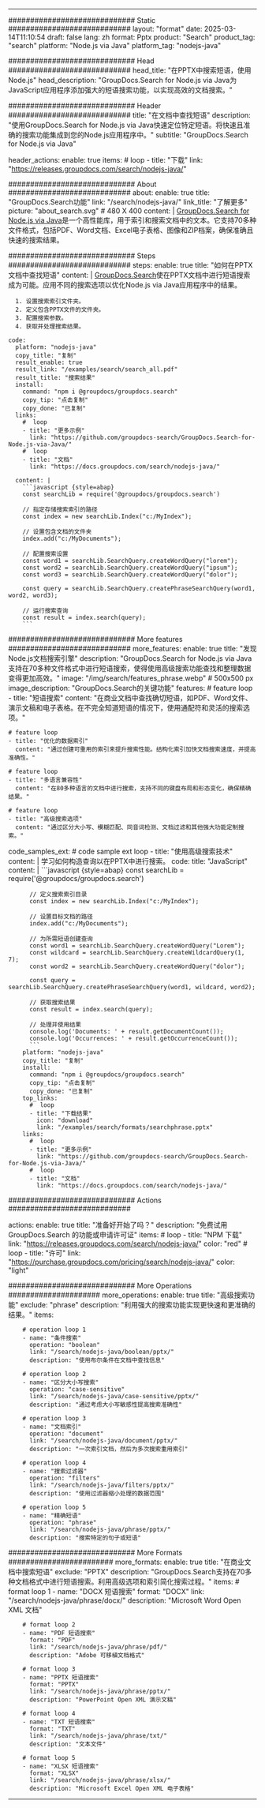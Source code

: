 
---
############################# Static ############################
layout: "format"
date:  2025-03-14T11:10:54
draft: false
lang: zh
format: Pptx
product: "Search"
product_tag: "search"
platform: "Node.js via Java"
platform_tag: "nodejs-java"

############################# Head ############################
head_title: "在PPTX中搜索短语，使用Node.js"
head_description: "GroupDocs.Search for Node.js via Java为JavaScript应用程序添加强大的短语搜索功能，以实现高效的文档搜索。"

############################# Header ############################
title: "在文档中查找短语" 
description: "使用GroupDocs.Search for Node.js via Java快速定位特定短语。将快速且准确的搜索功能集成到您的Node.js应用程序中。"
subtitle: "GroupDocs.Search for Node.js via Java" 

header_actions:
  enable: true
  items:
    #  loop
    - title: "下载"
      link: "https://releases.groupdocs.com/search/nodejs-java/"
      
############################# About ############################
about:
    enable: true
    title: "GroupDocs.Search功能"
    link: "/search/nodejs-java/"
    link_title: "了解更多"
    picture: "about_search.svg" # 480 X 400
    content: |
       [GroupDocs.Search for Node.js via Java](/search/nodejs-java/)是一个高性能库，用于索引和搜索文档中的文本。它支持70多种文件格式，包括PDF、Word文档、Excel电子表格、图像和ZIP档案，确保准确且快速的搜索结果。

############################# Steps ############################
steps:
    enable: true
    title: "如何在PPTX文档中查找短语"
    content: |
      [GroupDocs.Search](/search/nodejs-java/)使在PPTX文档中进行短语搜索成为可能。应用不同的搜索选项以优化Node.js via Java应用程序中的结果。
      
      1. 设置搜索索引文件夹。
      2. 定义包含PPTX文件的文件夹。
      3. 配置搜索参数。
      4. 获取并处理搜索结果。
   
    code:
      platform: "nodejs-java"
      copy_title: "复制"
      result_enable: true
      result_link: "/examples/search/search_all.pdf"
      result_title: "搜索结果"
      install:
        command: "npm i @groupdocs/groupdocs.search"
        copy_tip: "点击复制"
        copy_done: "已复制"
      links:
        #  loop
        - title: "更多示例"
          link: "https://github.com/groupdocs-search/GroupDocs.Search-for-Node.js-via-Java/"
        #  loop
        - title: "文档"
          link: "https://docs.groupdocs.com/search/nodejs-java/"
          
      content: |
        ```javascript {style=abap}
        const searchLib = require('@groupdocs/groupdocs.search')

        // 指定存储搜索索引的路径
        const index = new searchLib.Index("c:/MyIndex");

        // 设置包含文档的文件夹
        index.add("c:/MyDocuments");

        // 配置搜索设置
        const word1 = searchLib.SearchQuery.createWordQuery("lorem");
        const word2 = searchLib.SearchQuery.createWordQuery("ipsum");
        const word3 = searchLib.SearchQuery.createWordQuery("dolor");

        const query = searchLib.SearchQuery.createPhraseSearchQuery(word1, word2, word3);

        // 运行搜索查询
        const result = index.search(query);
        ```            

############################# More features ############################
more_features:
  enable: true
  title: "发现Node.js文档搜索引擎"
  description: "GroupDocs.Search for Node.js via Java支持在70多种文件格式中进行短语搜索，使得使用高级搜索功能查找和整理数据变得更加高效。"
  image: "/img/search/features_phrase.webp" # 500x500 px
  image_description: "GroupDocs.Search的关键功能"
  features:
    # feature loop
    - title: "短语搜索"
      content: "在商业文档中查找确切短语，如PDF、Word文件、演示文稿和电子表格。在不完全知道短语的情况下，使用通配符和灵活的搜索选项。"

    # feature loop
    - title: "优化的数据索引"
      content: "通过创建可重用的索引来提升搜索性能。结构化索引加快文档搜索速度，并提高准确性。"

    # feature loop
    - title: "多语言兼容性"
      content: "在80多种语言的文档中进行搜索，支持不同的键盘布局和形态变化，确保精确结果。"

    # feature loop
    - title: "高级搜索选项"
      content: "通过区分大小写、模糊匹配、同音词检测、文档过滤和其他强大功能定制搜索。"
      
  code_samples_ext:
    # code sample ext loop
    - title: "使用高级搜索技术"
      content: |
        学习如何构造查询以在PPTX中进行搜索。
      code:
        title: "JavaScript"
        content: |
          ```javascript {style=abap}
          const searchLib = require('@groupdocs/groupdocs.search')
          
          // 定义搜索索引目录
          const index = new searchLib.Index("c:/MyIndex");
              
          // 设置目标文档的路径
          index.add("c:/MyDocuments");

          // 为所需短语创建查询
          const word1 = searchLib.SearchQuery.createWordQuery("Lorem");
          const wildcard = searchLib.SearchQuery.createWildcardQuery(1, 7);
          const word2 = searchLib.SearchQuery.createWordQuery("dolor");

          const query = searchLib.SearchQuery.createPhraseSearchQuery(word1, wildcard, word2);

          // 获取搜索结果
          const result = index.search(query);
          
          // 处理并使用结果
          console.log('Documents: ' + result.getDocumentCount());
          console.log('Occurrences: ' + result.getOccurrenceCount());
          ```
        platform: "nodejs-java"
        copy_title: "复制"
        install:
          command: "npm i @groupdocs/groupdocs.search"
          copy_tip: "点击复制"
          copy_done: "已复制"
        top_links:
          #  loop
          - title: "下载结果"
            icon: "download"
            link: "/examples/search/formats/searchphrase.pptx"
        links:
          #  loop
          - title: "更多示例"
            link: "https://github.com/groupdocs-search/GroupDocs.Search-for-Node.js-via-Java/"
          #  loop
          - title: "文档"
            link: "https://docs.groupdocs.com/search/nodejs-java/"
            

            


############################# Actions ############################

actions:
  enable: true
  title: "准备好开始了吗？"
  description: "免费试用 GroupDocs.Search 的功能或申请许可证"
  items:
    #  loop
    - title: "NPM 下载"
      link: "https://releases.groupdocs.com/search/nodejs-java/"
      color: "red"
        #  loop
    - title: "许可"
      link: "https://purchase.groupdocs.com/pricing/search/nodejs-java/"
      color: "light"


############################# More Operations #####################
more_operations:
    enable: true
    title: "高级搜索功能"
    exclude: "phrase"
    description: "利用强大的搜索功能实现更快速和更准确的结果。"
    items: 
          
        # operation loop 1
        - name: "条件搜索"
          operation: "boolean"
          link: "/search/nodejs-java/boolean/pptx/"
          description: "使用布尔条件在文档中查找信息"

        # operation loop 2
        - name: "区分大小写搜索"
          operation: "case-sensitive"
          link: "/search/nodejs-java/case-sensitive/pptx/"
          description: "通过考虑大小写敏感性提高搜索准确性"

        # operation loop 3
        - name: "文档索引"
          operation: "document"
          link: "/search/nodejs-java/document/pptx/"
          description: "一次索引文档，然后为多次搜索重用索引"

        # operation loop 4
        - name: "搜索过滤器"
          operation: "filters"
          link: "/search/nodejs-java/filters/pptx/"
          description: "使用过滤器缩小处理的数据范围"

        # operation loop 5
        - name: "精确短语"
          operation: "phrase"
          link: "/search/nodejs-java/phrase/pptx/"
          description: "搜索特定的句子或短语"
          
        
          
############################# More Formats ########################
more_formats:
    enable: true
    title: "在商业文档中搜索短语"
    exclude: "PPTX"
    description: "GroupDocs.Search支持在70多种文档格式中进行短语搜索。利用高级选项和索引简化搜索过程。"
    items: 
        # format loop 1
        - name: "DOCX 短语搜索"
          format: "DOCX"
          link: "/search/nodejs-java/phrase/docx/"
          description: "Microsoft Word Open XML 文档"
          
        # format loop 2
        - name: "PDF 短语搜索"
          format: "PDF"
          link: "/search/nodejs-java/phrase/pdf/"
          description: "Adobe 可移植文档格式"
          
        # format loop 3
        - name: "PPTX 短语搜索"
          format: "PPTX"
          link: "/search/nodejs-java/phrase/pptx/"
          description: "PowerPoint Open XML 演示文稿"

        # format loop 4
        - name: "TXT 短语搜索"
          format: "TXT"
          link: "/search/nodejs-java/phrase/txt/"
          description: "文本文件"
          
        # format loop 5
        - name: "XLSX 短语搜索"
          format: "XLSX"
          link: "/search/nodejs-java/phrase/xlsx/"
          description: "Microsoft Excel Open XML 电子表格"
  

---